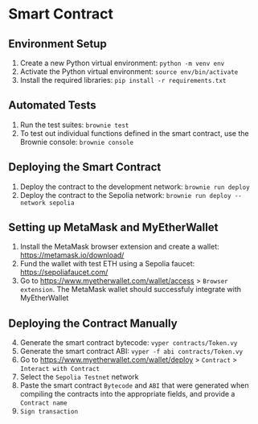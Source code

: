 # Smart Contract

## Environment Setup

1. Create a new Python virtual environment: `python -m venv env`
2. Activate the Python virtual environment: `source env/bin/activate`
3. Install the required libraries: `pip install -r requirements.txt`

## Automated Tests

1. Run the test suites: `brownie test`
2. To test out individual functions defined in the smart contract, use the Brownie console: `brownie console`

## Deploying the Smart Contract

1. Deploy the contract to the development network: `brownie run deploy`
2. Deploy the contract to the Sepolia network: `brownie run deploy --network sepolia`

## Setting up MetaMask and MyEtherWallet

1. Install the MetaMask browser extension and create a wallet: https://metamask.io/download/
2. Fund the wallet with test ETH using a Sepolia faucet: https://sepoliafaucet.com/
3. Go to https://www.myetherwallet.com/wallet/access > `Browser extension`. The MetaMask wallet should successfuly integrate with MyEtherWallet

## Deploying the Contract Manually

4. Generate the smart contract bytecode: `vyper contracts/Token.vy`
5. Generate the smart contract ABI: `vyper -f abi contracts/Token.vy`
6. Go to https://www.myetherwallet.com/wallet/deploy > `Contract` > `Interact with Contract`
7. Select the `Sepolia Testnet` network
8. Paste the smart contract `Bytecode` and `ABI` that were generated when compiling the contracts into the appropriate fields, and provide a `Contract name`
9. `Sign transaction`
